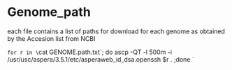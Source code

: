 # Genome_path
each file contains a list of paths for download for each genome as obtained by the Accesion list from NCBI

`for r in \`cat GENOME.path.txt\`; do ascp -QT  -l 500m  -i /usr/usc/aspera/3.5.1/etc/asperaweb_id_dsa.openssh $r . ;done ` 
